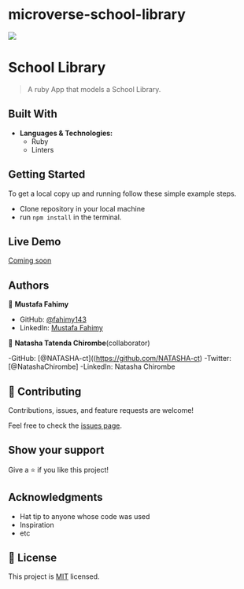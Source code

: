 # microverse-school-library
![](https://img.shields.io/badge/Microverse-blueviolet)

# School Library

> A ruby App that models a School Library.

## Built With

- **Languages & Technologies:**
  - Ruby 
  - Linters

## Getting Started

To get a local copy up and running follow these simple example steps.

- Clone repository in your local machine 
- run `npm install` in the terminal.

## Live Demo

[Coming soon]()

## Authors

👤 **Mustafa Fahimy**

- GitHub: [@fahimy143](https://github.com/fahimy143)
- LinkedIn: [Mustafa Fahimy](https://www.linkedin.com/in/mustafa-fahimy-307566236/)

👤 **Natasha Tatenda Chirombe**(collaborator)

-GitHub: [@NATASHA-ct]((https://github.com/NATASHA-ct)
-Twitter: [@NatashaChirombe]
-LinkedIn: Natasha Chirombe

## 🤝 Contributing

Contributions, issues, and feature requests are welcome!

Feel free to check the [issues page](../../issues/).

## Show your support

Give a ⭐️ if you like this project!

## Acknowledgments

- Hat tip to anyone whose code was used
- Inspiration
- etc

## 📝 License

This project is [MIT](./MIT.md) licensed.
